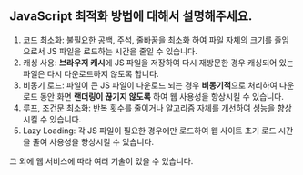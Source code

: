 ## JavaScript 최적화 방법에 대해서 설명해주세요.

1. 코드 최소화: 불필요한 공백, 주석, 줄바꿈을 최소화 하여 파일 자체의 크기를 줄임으로서 JS 파일을 로드하는 시간을 줄일 수 있습니다.
2. 캐싱 사용: **브라우저 캐시**에 JS 파일을 저장하여 다시 재방문한 경우 캐싱되어 있는 파일은 다시 다운로드하지 않도록 합니다.
3. 비동기 로드: 파일이 큰 JS 파일이 다운로드 되는 경우 **비동기적**으로 처리하여 다운로드 동안 화면 **랜더링이 끊기지 않도록** 하여 웹 사용성을 향상시킬 수 있습니다.
4. 루프, 조건문 최소화: 반복 횟수를 줄이거나 알고리즘 자체를 개선하여 성능을 향상 시킬 수 있습니다. 
5. Lazy Loading: 각 JS 파일이 필요한 경우에만 로드하여 웹 사이트 초기 로드 시간을 줄여 사용성을 향상시킬  수 있습니다.

그 외에 웹 서비스에 따라 여러 기술이 있을 수 있습니다.
